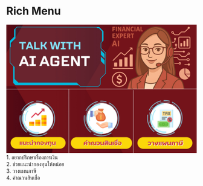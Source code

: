 # Rich Menu 
<img src="rich_menu.jpg">
1. อยากปรึกษาเรื่องการเงิน <br/>
2. ช่วยแนะนำกองทุนให้หน่อย <br/>
3. วางแผนภาษี <br/>
4. คำณวนสินเชื่อ <br/>